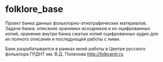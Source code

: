 # folklore_base
Проект банка данных фольклорно-этнографических материалов.
Задачи банка: описание хранимых исходников и их оцифрованных копий, 
хранение внутри банка сжатых копий оцифрованных аудио для их полного описания и последующей работы с ними.

Банк разрабатывается в рамках моей работы в Центре русского фольклора ГРДНТ им. В.Д. Поленова
http://folkcentr.ru

